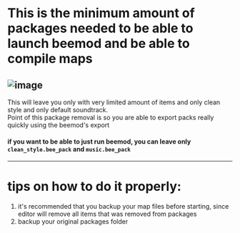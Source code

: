 # This is the minimum amount of packages needed to be able to launch beemod and be able to compile maps
![image](https://user-images.githubusercontent.com/86309764/132999988-1e68c64f-c10f-4ebb-8e9c-d26d2950db1e.png)
---
This will leave you only with very limited amount of items and only clean style and only default soundtrack.  
Point of this package removal is so you are able to export packs really quickly using the beemod's export
#### if you want to be able to just run beemod, you can leave only `clean_style.bee_pack` and `music.bee_pack`
---
# tips on how to do it properly:
1) it's recommended that you backup your map files before starting, since editor will remove all items that was removed from packages
2) backup your original packages folder
